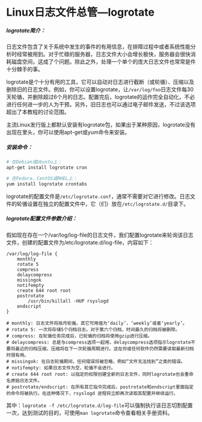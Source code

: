 # Linux日志文件总管—logrotate

##### logrotate简介：

日志文件包含了关于系统中发生的事件的有用信息，在排障过程中或者系统性能分析时经常被用到。对于忙碌的服务器，日志文件大小会增长极快，服务器会很快消耗磁盘空间，这成了个问题。除此之外，处理一个单个的庞大日志文件也常常是件十分棘手的事。

logrotate是个十分有用的工具，它可以自动对日志进行截断（或轮循）、压缩以及删除旧的日志文件。例如，你可以设置logrotate，让`/var/log/foo`日志文件每30天轮循，并删除超过6个月的日志。配置完后，logrotate的运作完全自动化，不必进行任何进一步的人为干预。另外，旧日志也可以通过电子邮件发送，不过该选项超出了本教程的讨论范围。

主流Linux发行版上都默认安装有logrotate包，如果出于某种原因，logrotate没有出现在里头，你可以使用apt-get或yum命令来安装。

##### 安装命令：

```bash
# 在Debian或Ubuntu上：
apt-get install logrotate cron

# 在Fedora，CentOS或RHEL上：
yum install logrotate crontabs
```

logrotate的配置文件是`/etc/logrotate.conf`，通常不需要对它进行修改。日志文件的轮循设置在独立的配置文件中，它（们）放在`/etc/logrotate.d/`目录下。

##### logrotate配置文件参数介绍：

假如现在存在一个/var/log/log-file的日志文件，我们配置logrotate来轮询该日志文件，创建的配置文件为/etc/logrotate.d/log-file，内容如下：

```shell
/var/log/log-file {
    monthly
    rotate 5
    compress
    delaycompress
    missingok
    notifempty
    create 644 root root
    postrotate
        /usr/bin/killall -HUP rsyslogd
    endscript
}

# monthly: 日志文件将按月轮循。其它可用值为‘daily’，‘weekly’或者‘yearly’。
# rotate 5: 一次将存储5个归档日志。对于第六个归档，时间最久的归档将被删除。
# compress: 在轮循任务完成后，已轮循的归档将使用gzip进行压缩。
# delaycompress: 总是与compress选项一起用，delaycompress选项指示logrotate不要将最近的归档压缩，压缩将在下一次轮循周期进行。这在你或任何软件仍然需要读取最新归档时很有用。
# missingok: 在日志轮循期间，任何错误将被忽略，例如“文件无法找到”之类的错误。
# notifempty: 如果日志文件为空，轮循不会进行。
# create 644 root root: 以指定的权限创建全新的日志文件，同时logrotate也会重命名原始日志文件。
# postrotate/endscript: 在所有其它指令完成后，postrotate和endscript里面指定的命令将被执行。在这种情况下，rsyslogd 进程将立即再次读取其配置并继续运行。
```

其中：`logrotate -f /etc/logrotate.d/log-file`可以强制执行该日志切割配置一次，达到测试的目的，可使用`man logrotate`命令查看相关手册资料。
